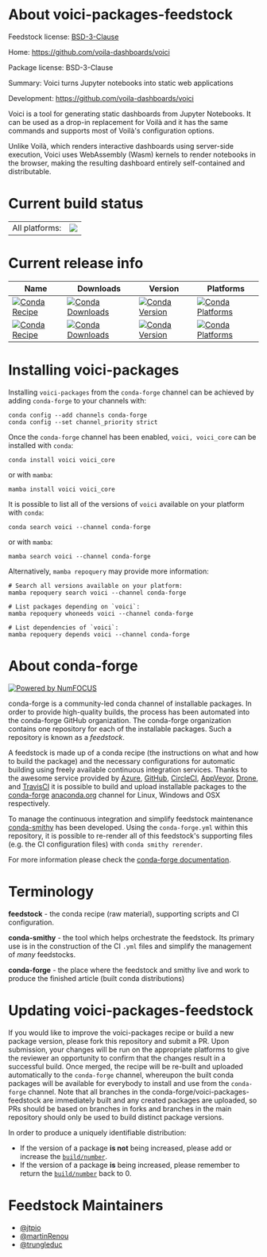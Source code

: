 About voici-packages-feedstock
==============================

Feedstock license: [BSD-3-Clause](https://github.com/conda-forge/voici-feedstock/blob/main/LICENSE.txt)

Home: https://github.com/voila-dashboards/voici

Package license: BSD-3-Clause

Summary: Voici turns Jupyter notebooks into static web applications

Development: https://github.com/voila-dashboards/voici

Voici is a tool for generating static dashboards from Jupyter Notebooks.
It can be used as a drop-in replacement for Voilà and it has the same
commands and supports most of Voilà's configuration options.

Unlike Voilà, which renders interactive dashboards using server-side execution,
Voici uses WebAssembly (Wasm) kernels to render notebooks in the browser,
making the resulting dashboard entirely self-contained and distributable.


Current build status
====================


<table><tr><td>All platforms:</td>
    <td>
      <a href="https://dev.azure.com/conda-forge/feedstock-builds/_build/latest?definitionId=20680&branchName=main">
        <img src="https://dev.azure.com/conda-forge/feedstock-builds/_apis/build/status/voici-feedstock?branchName=main">
      </a>
    </td>
  </tr>
</table>

Current release info
====================

| Name | Downloads | Version | Platforms |
| --- | --- | --- | --- |
| [![Conda Recipe](https://img.shields.io/badge/recipe-voici-green.svg)](https://anaconda.org/conda-forge/voici) | [![Conda Downloads](https://img.shields.io/conda/dn/conda-forge/voici.svg)](https://anaconda.org/conda-forge/voici) | [![Conda Version](https://img.shields.io/conda/vn/conda-forge/voici.svg)](https://anaconda.org/conda-forge/voici) | [![Conda Platforms](https://img.shields.io/conda/pn/conda-forge/voici.svg)](https://anaconda.org/conda-forge/voici) |
| [![Conda Recipe](https://img.shields.io/badge/recipe-voici_core-green.svg)](https://anaconda.org/conda-forge/voici_core) | [![Conda Downloads](https://img.shields.io/conda/dn/conda-forge/voici_core.svg)](https://anaconda.org/conda-forge/voici_core) | [![Conda Version](https://img.shields.io/conda/vn/conda-forge/voici_core.svg)](https://anaconda.org/conda-forge/voici_core) | [![Conda Platforms](https://img.shields.io/conda/pn/conda-forge/voici_core.svg)](https://anaconda.org/conda-forge/voici_core) |

Installing voici-packages
=========================

Installing `voici-packages` from the `conda-forge` channel can be achieved by adding `conda-forge` to your channels with:

```
conda config --add channels conda-forge
conda config --set channel_priority strict
```

Once the `conda-forge` channel has been enabled, `voici, voici_core` can be installed with `conda`:

```
conda install voici voici_core
```

or with `mamba`:

```
mamba install voici voici_core
```

It is possible to list all of the versions of `voici` available on your platform with `conda`:

```
conda search voici --channel conda-forge
```

or with `mamba`:

```
mamba search voici --channel conda-forge
```

Alternatively, `mamba repoquery` may provide more information:

```
# Search all versions available on your platform:
mamba repoquery search voici --channel conda-forge

# List packages depending on `voici`:
mamba repoquery whoneeds voici --channel conda-forge

# List dependencies of `voici`:
mamba repoquery depends voici --channel conda-forge
```


About conda-forge
=================

[![Powered by
NumFOCUS](https://img.shields.io/badge/powered%20by-NumFOCUS-orange.svg?style=flat&colorA=E1523D&colorB=007D8A)](https://numfocus.org)

conda-forge is a community-led conda channel of installable packages.
In order to provide high-quality builds, the process has been automated into the
conda-forge GitHub organization. The conda-forge organization contains one repository
for each of the installable packages. Such a repository is known as a *feedstock*.

A feedstock is made up of a conda recipe (the instructions on what and how to build
the package) and the necessary configurations for automatic building using freely
available continuous integration services. Thanks to the awesome service provided by
[Azure](https://azure.microsoft.com/en-us/services/devops/), [GitHub](https://github.com/),
[CircleCI](https://circleci.com/), [AppVeyor](https://www.appveyor.com/),
[Drone](https://cloud.drone.io/welcome), and [TravisCI](https://travis-ci.com/)
it is possible to build and upload installable packages to the
[conda-forge](https://anaconda.org/conda-forge) [anaconda.org](https://anaconda.org/)
channel for Linux, Windows and OSX respectively.

To manage the continuous integration and simplify feedstock maintenance
[conda-smithy](https://github.com/conda-forge/conda-smithy) has been developed.
Using the ``conda-forge.yml`` within this repository, it is possible to re-render all of
this feedstock's supporting files (e.g. the CI configuration files) with ``conda smithy rerender``.

For more information please check the [conda-forge documentation](https://conda-forge.org/docs/).

Terminology
===========

**feedstock** - the conda recipe (raw material), supporting scripts and CI configuration.

**conda-smithy** - the tool which helps orchestrate the feedstock.
                   Its primary use is in the construction of the CI ``.yml`` files
                   and simplify the management of *many* feedstocks.

**conda-forge** - the place where the feedstock and smithy live and work to
                  produce the finished article (built conda distributions)


Updating voici-packages-feedstock
=================================

If you would like to improve the voici-packages recipe or build a new
package version, please fork this repository and submit a PR. Upon submission,
your changes will be run on the appropriate platforms to give the reviewer an
opportunity to confirm that the changes result in a successful build. Once
merged, the recipe will be re-built and uploaded automatically to the
`conda-forge` channel, whereupon the built conda packages will be available for
everybody to install and use from the `conda-forge` channel.
Note that all branches in the conda-forge/voici-packages-feedstock are
immediately built and any created packages are uploaded, so PRs should be based
on branches in forks and branches in the main repository should only be used to
build distinct package versions.

In order to produce a uniquely identifiable distribution:
 * If the version of a package **is not** being increased, please add or increase
   the [``build/number``](https://docs.conda.io/projects/conda-build/en/latest/resources/define-metadata.html#build-number-and-string).
 * If the version of a package **is** being increased, please remember to return
   the [``build/number``](https://docs.conda.io/projects/conda-build/en/latest/resources/define-metadata.html#build-number-and-string)
   back to 0.

Feedstock Maintainers
=====================

* [@jtpio](https://github.com/jtpio/)
* [@martinRenou](https://github.com/martinRenou/)
* [@trungleduc](https://github.com/trungleduc/)


<!-- dummy commit to enable rerendering -->

